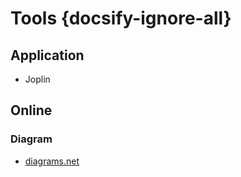 # Tools {docsify-ignore-all}

## Application
- Joplin

## Online

### Diagram
- [diagrams.net](https://app.diagrams.net/)